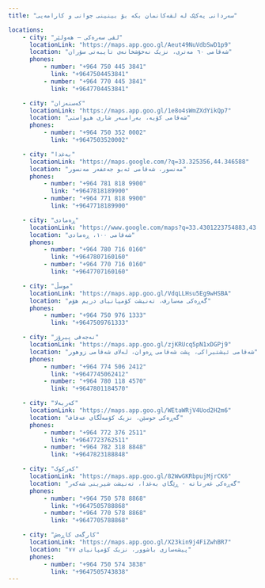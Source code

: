 ```yaml
---
title: "سەردانی یەکێک لە لقەکانمان بکە بۆ بینینی جوانی و کارامەیی"

locations:
    - city: "لقی سەرەکی – هه‌ولێر"
      locationLink: "https://maps.app.goo.gl/Aeut49NuVdbSwD1p9"
      location: "شەقامی ٦٠ مەتری، نزیک نەخۆشخانەی تایبەتی سۆران"
      phones:
          - number: "+964 750 445 3841"
            link: "+9647504453841"
          - number: "+964 770 445 3841"
            link: "+9647704453841"

    - city: "کەسنەزان"
      locationLink: "https://maps.app.goo.gl/1e8o4sWmZXdYikQp7"
      location: "شەقامی کۆیە، بەرامبەر شاری هیواستی"
      phones:
          - number: "+964 750 352 0002"
            link: "+9647503520002"

    - city: "بەغدا"
      locationLink: "https://maps.google.com/?q=33.325356,44.346588"
      location: "مەنسور، شەقامی ئەبو جەعفەر مەنسور"
      phones:
          - number: "+964 781 818 9900"
            link: "+9647818189900"
          - number: "+964 771 818 9900"
            link: "+9647718189900"

    - city: "ڕەمادی"
      locationLink: "https://www.google.com/maps?q=33.4301223754883,43.354606628418"
      location: "شەقامی ١٠٠، ڕەمادی"
      phones:
          - number: "+964 780 716 0160"
            link: "+9647807160160"
          - number: "+964 770 716 0160"
            link: "+9647707160160"

    - city: "موسڵ"
      locationLink: "https://maps.app.goo.gl/VdqLLHsu5Eg9wHSBA"
      location: "گەڕەکی مەسارف، تەنیشت کۆمپانیای دریم هۆم"
      phones:
          - number: "+964 750 976 1333"
            link: "+9647509761333"

    - city: "نەجەفی پیرۆز"
      locationLink: "https://maps.app.goo.gl/zjKRUcq5pN1xDGPj9"
      location: "شەقامی ئیشتیراکی، پشت شەقامی ڕەوان، لەلای شەقامی زوهور"
      phones:
          - number: "+964 774 506 2412"
            link: "+9647745062412"
          - number: "+964 780 118 4570"
            link: "+9647801184570"

    - city: "کەربەلا"
      locationLink: "https://maps.app.goo.gl/WEtaWRjV4Uod2H2m6"
      location: "گەڕەکی حوسێن، نزیک کۆمەڵگای عەفاف"
      phones:
          - number: "+964 772 376 2511"
            link: "+9647723762511"
          - number: "+964 782 318 8848"
            link: "+9647823188848"

    - city: "کەرکوک"
      locationLink: "https://maps.app.goo.gl/82WwGKRbpujMjrCK6"
      location: "گەڕەکی غەرناتە - ڕێگای بەغدا، تەنیشت شیرینی شەکەر"
      phones:
          - number: "+964 750 578 8868"
            link: "+9647505788868"
          - number: "+964 770 578 8868"
            link: "+9647705788868"

    - city: "کارگەی کاڕەش"
      locationLink: "https://maps.app.goo.gl/X23kin9j4FiZwhBR7"
      location: "پیشەسازی باشوور، نزیک کۆمپانیای ٧٧"
      phones:
          - number: "+964 750 574 3838"
            link: "+9647505743838"
---
```

